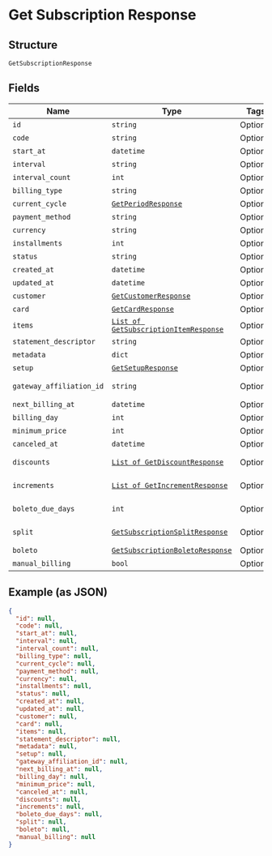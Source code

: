 
# Get Subscription Response

## Structure

`GetSubscriptionResponse`

## Fields

| Name | Type | Tags | Description |
|  --- | --- | --- | --- |
| `id` | `string` | Optional | - |
| `code` | `string` | Optional | - |
| `start_at` | `datetime` | Optional | - |
| `interval` | `string` | Optional | - |
| `interval_count` | `int` | Optional | - |
| `billing_type` | `string` | Optional | - |
| `current_cycle` | [`GetPeriodResponse`](../../doc/models/get-period-response.md) | Optional | - |
| `payment_method` | `string` | Optional | - |
| `currency` | `string` | Optional | - |
| `installments` | `int` | Optional | - |
| `status` | `string` | Optional | - |
| `created_at` | `datetime` | Optional | - |
| `updated_at` | `datetime` | Optional | - |
| `customer` | [`GetCustomerResponse`](../../doc/models/get-customer-response.md) | Optional | - |
| `card` | [`GetCardResponse`](../../doc/models/get-card-response.md) | Optional | - |
| `items` | [`List of GetSubscriptionItemResponse`](../../doc/models/get-subscription-item-response.md) | Optional | - |
| `statement_descriptor` | `string` | Optional | - |
| `metadata` | `dict` | Optional | - |
| `setup` | [`GetSetupResponse`](../../doc/models/get-setup-response.md) | Optional | - |
| `gateway_affiliation_id` | `string` | Optional | Affiliation Code |
| `next_billing_at` | `datetime` | Optional | - |
| `billing_day` | `int` | Optional | - |
| `minimum_price` | `int` | Optional | - |
| `canceled_at` | `datetime` | Optional | - |
| `discounts` | [`List of GetDiscountResponse`](../../doc/models/get-discount-response.md) | Optional | Subscription discounts |
| `increments` | [`List of GetIncrementResponse`](../../doc/models/get-increment-response.md) | Optional | Subscription increments |
| `boleto_due_days` | `int` | Optional | Days until boleto expires |
| `split` | [`GetSubscriptionSplitResponse`](../../doc/models/get-subscription-split-response.md) | Optional | Subscription's split response |
| `boleto` | [`GetSubscriptionBoletoResponse`](../../doc/models/get-subscription-boleto-response.md) | Optional | - |
| `manual_billing` | `bool` | Optional | - |

## Example (as JSON)

```json
{
  "id": null,
  "code": null,
  "start_at": null,
  "interval": null,
  "interval_count": null,
  "billing_type": null,
  "current_cycle": null,
  "payment_method": null,
  "currency": null,
  "installments": null,
  "status": null,
  "created_at": null,
  "updated_at": null,
  "customer": null,
  "card": null,
  "items": null,
  "statement_descriptor": null,
  "metadata": null,
  "setup": null,
  "gateway_affiliation_id": null,
  "next_billing_at": null,
  "billing_day": null,
  "minimum_price": null,
  "canceled_at": null,
  "discounts": null,
  "increments": null,
  "boleto_due_days": null,
  "split": null,
  "boleto": null,
  "manual_billing": null
}
```

